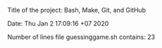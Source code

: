 Title of the project: Bash, Make, Git, and GitHub

Date:
Thu Jan  2 17:09:16 +07 2020

Number of lines file guessinggame.sh contains:
23
